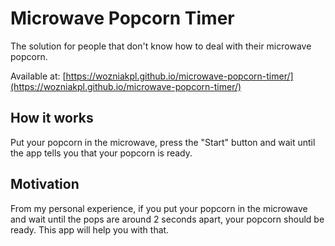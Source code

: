 # Microwave Popcorn Timer

The solution for people that don't know how to deal with their microwave popcorn.

Available at: [https://wozniakpl.github.io/microwave-popcorn-timer/](https://wozniakpl.github.io/microwave-popcorn-timer/)

## How it works

Put your popcorn in the microwave, press the "Start" button and wait until the app tells you that your popcorn is ready.

## Motivation

From my personal experience, if you put your popcorn in the microwave and wait until the pops are around 2 seconds apart, your popcorn should be ready. This app will help you with that.
